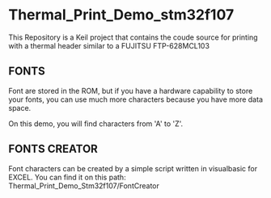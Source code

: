 Thermal_Print_Demo_stm32f107
============================

This Repository is a Keil project that contains the coude source for printing with a thermal header similar to a FUJITSU FTP-628MCL103

FONTS
-----------

Font are stored in the ROM, but if you have a hardware capability to store your fonts, you can use much more characters because you have more data space.

On this demo, you will find characters from 'A' to 'Z'.

FONTS CREATOR
-------------

Font characters can be created by a simple script written in visualbasic for EXCEL.
You can find it on this path: Thermal_Print_Demo_Stm32f107/FontCreator

